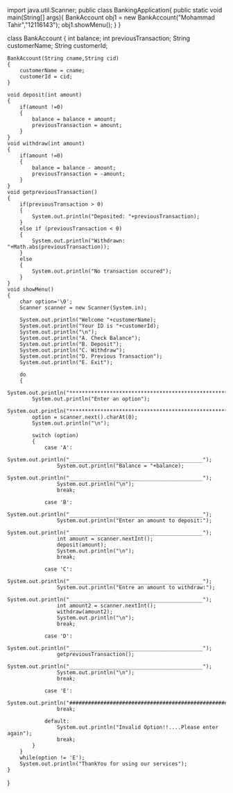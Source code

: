 import java.util.Scanner;
public class BankingApplication{
    public static void main(String[] args){
        BankAccount obj1 = new BankAccount("Mohammad Tahir","12116143");
        obj1.showMenu();
    }
}

class BankAccount
{
    int balance;
    int previousTransaction;
    String customerName;
    String customerId;

    BankAccount(String cname,String cid)
    {
        customerName = cname;
        customerId = cid;
    }

    void deposit(int amount)
    {
        if(amount !=0)
        {
            balance = balance + amount;
            previousTransaction = amount;
        }
    }
    void withdraw(int amount)
    {
        if(amount !=0)
        {
            balance = balance - amount;
            previousTransaction = -amount;
        }
    }
    void getpreviousTransaction()
    {
        if(previousTransaction > 0)
        {
            System.out.println("Deposited: "+previousTransaction);
        }
        else if (previousTransaction < 0)
        {
            System.out.println("Withdrawn: "+Math.abs(previousTransaction));
        }
        else
        {
            System.out.println("No transaction occured");
        }
    }
    void showMenu()
    {
        char option='\0';
        Scanner scanner = new Scanner(System.in);

        System.out.println("Welcome "+customerName);
        System.out.println("Your ID is "+customerId);
        System.out.println("\n");
        System.out.println("A. Check Balance");
        System.out.println("B. Deposit");
        System.out.println("C. Withdraw");
        System.out.println("D. Previous Transaction");
        System.out.println("E. Exit");

        do
        {
            System.out.println("***************************************************************************************************");
            System.out.println("Enter an option");
            System.out.println("***************************************************************************************************");
            option = scanner.next().charAt(0);
            System.out.println("\n");

            switch (option)
            {
                case 'A':
                    System.out.println("___________________________________________");
                    System.out.println("Balance = "+balance);
                    System.out.println("___________________________________________");
                    System.out.println("\n");
                    break;

                case 'B':
                    System.out.println("___________________________________________");
                    System.out.println("Enter an amount to deposit:");
                    System.out.println("___________________________________________");
                    int amount = scanner.nextInt();
                    deposit(amount);
                    System.out.println("\n");
                    break;

                case 'C':
                    System.out.println("___________________________________________");
                    System.out.println("Entre an amount to withdraw:");
                    System.out.println("___________________________________________");
                    int amount2 = scanner.nextInt();
                    withdraw(amount2);
                    System.out.println("\n");
                    break;

                case 'D':
                    System.out.println("___________________________________________");
                    getpreviousTransaction();
                    System.out.println("___________________________________________");
                    System.out.println("\n");
                    break;

                case 'E':
                    System.out.println("####################################################################################");
                    break;

                default:
                    System.out.println("Invalid Option!!....Please enter again");
                    break;
            }
        }
        while(option != 'E');
        System.out.println("ThankYou for using our services");
    }

}
